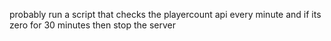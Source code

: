 probably run a script that checks the playercount api
every minute and if its zero for 30 minutes then stop the server